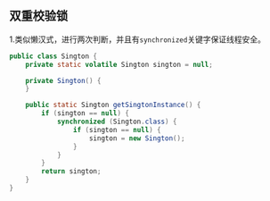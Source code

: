 ## 双重校验锁

1.类似懒汉式，进行两次判断，并且有`synchronized`关键字保证线程安全。

```java
public class Sington {
	private static volatile Sington sington = null;

	private Sington() {
	}

	public static Sington getSingtonInstance() {
		if (sington == null) {
			synchronized (Sington.class) {
				if (sington == null) {
					sington = new Sington();
				}
			}
		}
		return sington;
	}
}

```

